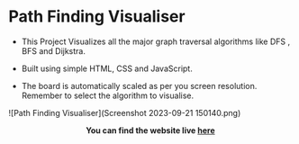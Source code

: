 
# Path Finding Visualiser

- This Project Visualizes all the major graph traversal algorithms like DFS , BFS and Dijkstra. 

- Built using simple HTML, CSS and JavaScript.

- The board is automatically scaled as per you screen resolution. Remember to select the algorithm to visualise.

![Path Finding Visualiser](Screenshot 2023-09-21 150140.png)
<img path="Screenshot 2023-09-21 150140.png"/>

**<p align='center'>You can find the website live <a href="https://ggs4ggs4.github.io/Path-Finding-Visualizer/">here</a></p>**
